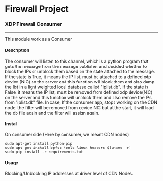 # Firewall Project
### XDP Firewall Consumer

-----

This module work as a Consumer


#### Description

The consumer will listen to this channel, which is a python program that gets the message from the message publisher and decided whether to block the IPs or unblock them
based on the state attached to the message. If the state is True, it means the IP list, must be attached to a defined xdp device (NIC) on the server and this function will
block them and also dump the list in a light weighted local database called "iplist.db". If the state is False, it means the IP list, must be removed from defined xdp device(NIC) on the server and this function will unblock them and also remove the IPs from "iplist.db" file. In case, If the consumer app, stops working on the CDN node, the 
filter will be removed from device NIC but at the start, it will load the db file again and the filter will assign again. 

#### Install
On consumer side (Here by consumer, we meant CDN nodes)

```
sudo apt-get install python-pip
sudo apt-get install bpfcc-tools linux-headers-$(uname -r)
sudo pip install -r requirements.txt
```


####  Usage

Blocking/Unblocking IP addresses at driver level of CDN Nodes.
